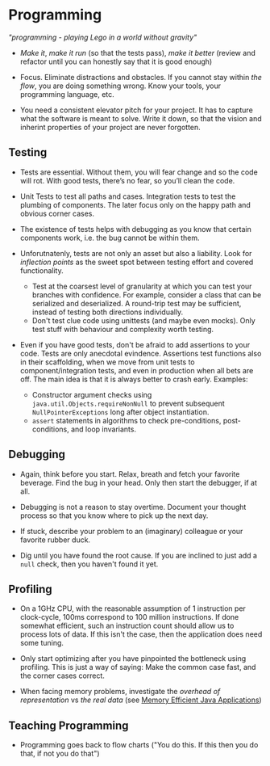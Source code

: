 # Programming

_"programming - playing Lego in a world without gravity"_

* _Make it_, _make it run_ (so that the tests pass), _make it better_ (review and refactor until you can honestly say that it is good enough)

* Focus. Eliminate distractions and obstacles. If you cannot stay within _the flow_, you are doing something wrong. Know your tools, your programming language, etc.

* You need a consistent elevator pitch for your project. It has to capture what the software is meant to solve. Write it down, so that the vision and inherint properties of your project are never forgotten.


## Testing

* Tests are essential. Without them, you will fear change and so the code will rot. With good tests, there’s no fear, so you’ll clean the code.

* Unit Tests to test all paths and cases. Integration tests to test the plumbing of components. The later focus only on the happy path and obvious corner cases.

* The existence of tests helps with debugging as you know that certain components work, i.e. the bug cannot be within them.

* Unforutnatenly, tests are not only an asset but also a liability. Look for _inflection points_ as the sweet spot between testing effort and covered functionality.

    - Test at the coarsest level of granularity at which you can test your branches with confidence. For example, consider a class that can be serialized and deserialized. A round-trip test may be sufficient, instead of testing both directions individually.
    - Don't test clue code using unittests (and maybe even mocks). Only test stuff with behaviour and complexity worth testing.

- Even if you have good tests, don't be afraid to add assertions to your code. Tests are only anecdotal evindence. Assertions test functions also in their scaffolding, when we move from unit tests to component/integration tests, and even in production when all bets are off. The main idea is that it is always better to crash early. Examples:

    - Constructor argument checks using `java.util.Objects.requireNonNull` to prevent subsequent `NullPointerExceptions` long after object instantiation.
    - `assert` statements in algorithms to check pre-conditions, post-conditions, and loop invariants.


## Debugging

* Again, think before you start. Relax, breath and fetch your favorite beverage. Find the bug in your head. Only then start the debugger, if at all.

* Debugging is not a reason to stay overtime. Document your thought process so that you know where to pick up the next day.

* If stuck, describe your problem to an (imaginary) colleague or your favorite rubber duck.

* Dig until you have found the root cause. If you are inclined to just add a `null` check, then you haven't found it yet.


## Profiling

* On a 1GHz CPU, with the reasonable assumption of 1 instruction per clock-cycle, 100ms correspond to 100 million instructions. If done somewhat efficient, such an instruction count should allow us to process lots of data. If this isn't the case, then the application does need some tuning.

* Only start optimizing after you have pinpointed the bottleneck using profiling. This is just a way of saying: Make the common case fast, and the corner cases correct.

* When facing memory problems, investigate the _overhead of representation_ vs _the real data_ (see [Memory Efficient Java Applications](http://www.cs.virginia.edu/kim/publicity/pldi09tutorials/memory-efficient-java-tutorial.pdf))


## Teaching Programming

* Programming goes back to flow charts ("You do this. If this then you do that, if not you do that")
